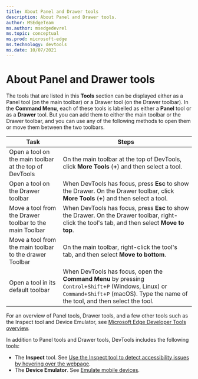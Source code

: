 ```yaml
---
title: About Panel and Drawer tools
description: About Panel and Drawer tools.
author: MSEdgeTeam
ms.author: msedgedevrel
ms.topic: conceptual
ms.prod: microsoft-edge
ms.technology: devtools
ms.date: 10/07/2021
---
```

# About Panel and Drawer tools

The tools that are listed in this **Tools** section can be displayed either as a Panel tool (on the main toolbar) or a Drawer tool (on the Drawer toolbar).  In the **Command Menu**, each of these tools is labelled as either a **Panel** tool or as a **Drawer** tool.  But you can add them to either the main toolbar or the Drawer toolbar, and you can use any of the following methods to open them or move them between the two toolbars.

<!-- Use the **More Tools** (**+**) menu to select any of the Panel tools or Drawer tools.  The **More Tools** menu appears in two places:
*  On the main toolbar at the top of DevTools (where _Panel_ tools usually go).
*  On the **Drawer** toolbar (where _Drawer_ tools usually go). -->

| Task | Steps |
| --- | --- |
| Open a tool on the main toolbar at the top of DevTools | On the main toolbar at the top of DevTools, click **More Tools** (**+**) and then select a tool. |
| Open a tool on the Drawer toolbar | When DevTools has focus, press **Esc** to show the Drawer.  On the Drawer toolbar, click **More Tools** (**+**) and then select a tool. |
| Move a tool from the Drawer toolbar to the main Toolbar | When DevTools has focus, press **Esc** to show the Drawer.  On the Drawer toolbar, right-click the tool's tab, and then select **Move to top**. |
| Move a tool from the main toolbar to the drawer Toolbar | On the main toolbar, right-click the tool's tab, and then select **Move to bottom**. |
| Open a tool in its default toolbar | When DevTools has focus, open the **Command Menu** by pressing `Control`+`Shift`+`P` (Windows, Linux) or `Command`+`Shift`+`P` (macOS).  Type the name of the tool, and then select the tool. |

For an overview of Panel tools, Drawer tools, and a few other tools such as the Inspect tool and Device Emulator, see [Microsoft Edge Developer Tools overview](index.md).

In addition to Panel tools and Drawer tools, DevTools includes the following tools:
*  The **Inspect** tool.  See [Use the Inspect tool to detect accessibility issues by hovering over the webpage](accessibility/test-inspect-tool.md).
*  The **Device Emulator**.  See [Emulate mobile devices](device-mode/index.md).
<!-- *  The **Command Menu**.  See [Run commands with the Microsoft Edge DevTools Command Menu](command-menu/index.md). -->
